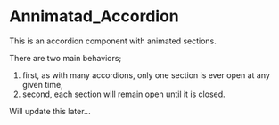 # Annimatad_Accordion

This is an accordion component with animated sections.

There are two main behaviors;

1. first, as with many accordions, only one section is ever open at any given time,
2. second, each section will remain open until it is closed.

Will update this later...
